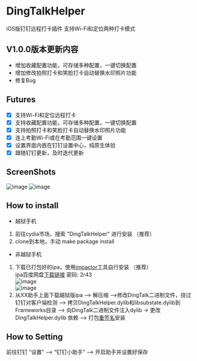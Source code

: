 # DingTalkHelper
iOS版钉钉远程打卡插件 支持Wi-Fi和定位两种打卡模式

## V1.0.0版本更新内容
- 增加收藏配置功能，可存储多种配置，一键切换配置
- 增加修改拍照打卡和笑脸打卡自动替换水印照片功能
- 修复Bug

## Futures

- [x] 支持Wi-Fi和定位远程打卡
- [x] 支持收藏配置功能，可存储多种配置，一键切换配置
- [x] 支持拍照打卡和笑脸打卡自动替换水印照片功能
- [x] 连上考勤Wi-Fi或在考勤范围一键设置
- [x] 设置界面内嵌在钉钉设置中心，纯原生体验
- [x] 跟随钉钉更新，及时迭代更新

## ScreenShots

![image](https://github.com/kevll/DingTalkHelper/blob/master/screenshots/setting.PNG)
![image](https://github.com/kevll/DingTalkHelper/blob/master/screenshots/new_function.PNG)

## How to install

- 越狱手机
1.  前往cydia市场，搜索 "DingTalkHelper" 进行安装 （推荐）
2.  clone到本地，手动 make package install

- 非越狱手机
1. 下载已打包好的ipa，使用[impactor](http://www.cydiaimpactor.com/)工具自行安装 （推荐）</br>
ipa百度网盘[下载链接](https://pan.baidu.com/s/1pMNMDKZ)  密码: 2r43 </br>
![image](https://github.com/kevll/WeChatRedEnvelopesHelper/blob/master/screenshots/stepone.gif)</br>
![image](https://github.com/kevll/WeChatRedEnvelopesHelper/blob/master/screenshots/steptwo.gif)</br>
2. 从XX助手上面下载越狱版ipa --> 解压缩 -->修改DingTalk二进制文件，绕过钉钉对客户端检测 --> 拷贝DingTalkHelper.dylib和libsubstate.dylib到Frameworks目录 --> 向DingTalk二进制文件注入dylib -> 更改 DingTalkHelper.dylib 依赖 --> 打包[重签名](https://github.com/kevll/resign)安装

## How to Setting
前往钉钉 “设置” —-> “钉钉小助手” —-> 开启助手并设置好保存</br>
